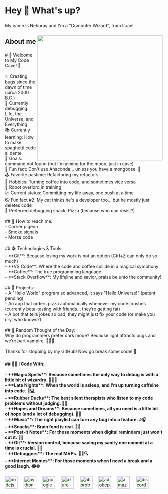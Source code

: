 <h1 align="left">Hey 👋 What's up?</h1>

###

<p align="left">My name is Nehoray and I'm a "Computer Wizard", from Israel</p>

###

<img align="right" height="400" src="ADD_GIF_URL_HERE_POST"  />

###

<h2 align="left">About me</h2>

###

<p align="left"># 👾 Welcome to My Code Cave! 👾<br><br>✨ Creating bugs since the dawn of time (circa 2000 B.C.)<br>🔧 Currently debugging: Life, the Universe, and Everything<br>📚 Currently learning: How to make spaghetti code al dente<br>🎯 Goals: command not found (but I'm aiming for the moon, just in case)<br>🎲 Fun fact: Don't use Anaconda... unless you have a mongoose. 🐍<br>🕹️ Favorite pastime: Refactoring my refactors<br>🎨 Hobbies: Turning coffee into code, and sometimes vice versa<br>🤖 Robot overlord in training<br>📈 Current status: Committing my life away, one push at a time<br>🐱 Fun fact #2: My cat thinks he's a developer too... but he mostly just deletes code<br>🍕 Preferred debugging snack: Pizza (because who can resist?)<br><br>## 💬 How to reach me:<br>- Carrier pigeon<br>- Smoke signals<br>- Morse code<br><br>## 🛠️ Technologies & Tools:<br>- **Git**: Because losing my work is not an option (Ctrl+Z can only do so much)<br>- **VS Code**: Where the code and coffee collide in a magical symphony<br>- **Coffee**: The true programming language<br>- **Stack Overflow**: My lifeline and savior, praise be unto the community!<br><br>## 🚀 Projects:<br>- A "Hello World" program so advanced, it says "Hello Universe!" (patent pending)<br>- An app that orders pizza automatically whenever my code crashes (currently beta-testing with friends... they’re getting fat)<br>- A bot that tells jokes so bad, they might just fix your code (or make you cry, who knows?)<br><br>## 🤖 Random Thought of the Day:<br>Why do programmers prefer dark mode? Because light attracts bugs and we’re part vampire. 🧛‍♂️🌚<br><br>Thanks for stopping by my GitHub! Now go break some code! 🐛</p>

###

<h4 align="left">## 🧙‍♂️ I Code With:<br><br>- **Magic Spells**: Because sometimes the only way to debug is with a little bit of wizardry. 🧙‍♂️✨<br>- **Late Nights**: When the world is asleep, and I’m up turning caffeine into code. 🌙💻<br>- **Rubber Ducks**: The best silent therapists who listen to my code problems without judging. 🦆💬<br>- **Hopes and Dreams**: Because sometimes, all you need is a little bit of hope (and a lot of debugging). 💫🔧<br>- **Music**: The right playlist can turn any bug into a feature. 🎶🎧<br>- **Snacks**: Brain food is real. 🍫🍪<br>- **Post-it Notes**: For those moments when digital reminders just won't cut it. 📝🌈<br>- **Git**: Version control, because saving my sanity one commit at a time is crucial. 🌳😂<br>- **Debuggers**: The real MVPs. 🕵️‍♂️🔍<br>- **Internet Memes**: For those moments when I need a break and a good laugh. 😂🌐</h4>

###

<div align="left">
  <img src="https://cdn.jsdelivr.net/gh/devicons/devicon/icons/nodejs/nodejs-original.svg" height="40" alt="nodejs logo"  />
  <img width="12" />
  <img src="https://cdn.jsdelivr.net/gh/devicons/devicon/icons/python/python-original.svg" height="40" alt="python logo"  />
  <img width="12" />
  <img src="https://skillicons.dev/icons?i=gcp" height="40" alt="googlecloud logo"  />
  <img width="12" />
  <img src="https://skillicons.dev/icons?i=azure" height="40" alt="azure logo"  />
  <img width="12" />
  <img src="https://skillicons.dev/icons?i=bots" height="40" alt="abbrobotstudio logo"  />
  <img width="12" />
  <img src="https://skillicons.dev/icons?i=ps" height="40" alt="adobephotoshop logo"  />
  <img width="12" />
  <img src="https://skillicons.dev/icons?i=aws" height="40" alt="amazonwebservices logo"  />
  <img width="12" />
  <img src="https://skillicons.dev/icons?i=discord" height="40" alt="discord logo"  />
</div>

###
